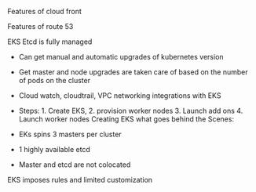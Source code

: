 Features of cloud front

Features of route 53

EKS Etcd is fully managed

* Can get manual and automatic upgrades of kubernetes version

* Get master and node upgrades are taken care of based on the number of pods on the cluster

* Cloud watch, cloudtrail, VPC networking integrations with EKS

* Steps: 1. Create EKS,
                       2. provision worker nodes
                       3.  Launch add ons
                       4. Launch worker nodes
Creating EKS what goes behind the Scenes:

* EKs spins 3 masters per cluster

* 1 highly available etcd

* Master and etcd are not colocated

EKS imposes rules and limited customization
